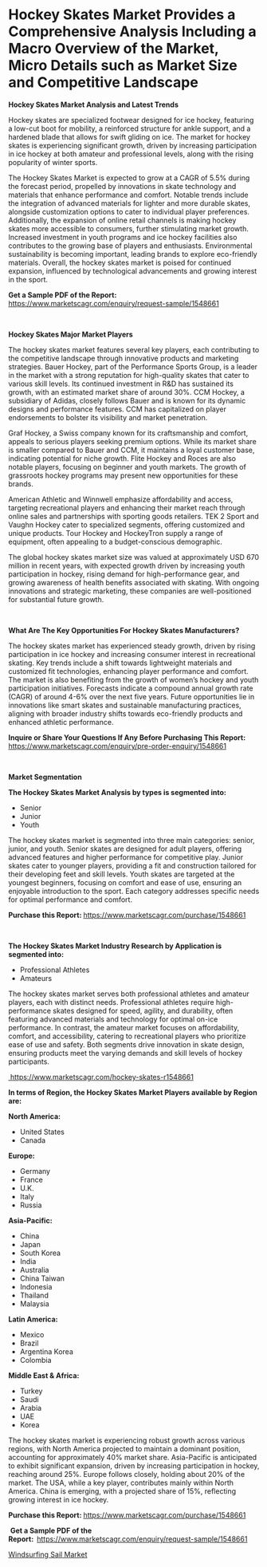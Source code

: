 <p><h1>Hockey Skates Market Provides a Comprehensive Analysis Including a Macro Overview of the Market, Micro Details such as Market Size and Competitive Landscape</h1></p><p><strong>Hockey Skates Market Analysis and Latest Trends</strong></p>
<p><p>Hockey skates are specialized footwear designed for ice hockey, featuring a low-cut boot for mobility, a reinforced structure for ankle support, and a hardened blade that allows for swift gliding on ice. The market for hockey skates is experiencing significant growth, driven by increasing participation in ice hockey at both amateur and professional levels, along with the rising popularity of winter sports.</p><p>The Hockey Skates Market is expected to grow at a CAGR of 5.5% during the forecast period, propelled by innovations in skate technology and materials that enhance performance and comfort. Notable trends include the integration of advanced materials for lighter and more durable skates, alongside customization options to cater to individual player preferences. Additionally, the expansion of online retail channels is making hockey skates more accessible to consumers, further stimulating market growth. Increased investment in youth programs and ice hockey facilities also contributes to the growing base of players and enthusiasts. Environmental sustainability is becoming important, leading brands to explore eco-friendly materials. Overall, the hockey skates market is poised for continued expansion, influenced by technological advancements and growing interest in the sport.</p></p>
<p><strong>Get a Sample PDF of the Report:&nbsp;</strong> <a href="https://www.marketscagr.com/enquiry/request-sample/1548661?utm_campaign=3222&utm_medium=2&utm_source=Github&utm_content=ia&utm_term=05042025&utm_id=hockey-skates">https://www.marketscagr.com/enquiry/request-sample/1548661</a></p>
<p>&nbsp;</p>
<p><strong>Hockey Skates Major Market Players</strong></p>
<p><p>The hockey skates market features several key players, each contributing to the competitive landscape through innovative products and marketing strategies. Bauer Hockey, part of the Performance Sports Group, is a leader in the market with a strong reputation for high-quality skates that cater to various skill levels. Its continued investment in R&D has sustained its growth, with an estimated market share of around 30%. CCM Hockey, a subsidiary of Adidas, closely follows Bauer and is known for its dynamic designs and performance features. CCM has capitalized on player endorsements to bolster its visibility and market penetration.</p><p>Graf Hockey, a Swiss company known for its craftsmanship and comfort, appeals to serious players seeking premium options. While its market share is smaller compared to Bauer and CCM, it maintains a loyal customer base, indicating potential for niche growth. Flite Hockey and Roces are also notable players, focusing on beginner and youth markets. The growth of grassroots hockey programs may present new opportunities for these brands.</p><p>American Athletic and Winnwell emphasize affordability and access, targeting recreational players and enhancing their market reach through online sales and partnerships with sporting goods retailers. TEK 2 Sport and Vaughn Hockey cater to specialized segments, offering customized and unique products. Tour Hockey and HockeyTron supply a range of equipment, often appealing to a budget-conscious demographic.</p><p>The global hockey skates market size was valued at approximately USD 670 million in recent years, with expected growth driven by increasing youth participation in hockey, rising demand for high-performance gear, and growing awareness of health benefits associated with skating. With ongoing innovations and strategic marketing, these companies are well-positioned for substantial future growth.</p></p>
<p>&nbsp;</p>
<p><strong>What Are The Key Opportunities For Hockey Skates Manufacturers?</strong></p>
<p><p>The hockey skates market has experienced steady growth, driven by rising participation in ice hockey and increasing consumer interest in recreational skating. Key trends include a shift towards lightweight materials and customized fit technologies, enhancing player performance and comfort. The market is also benefiting from the growth of women’s hockey and youth participation initiatives. Forecasts indicate a compound annual growth rate (CAGR) of around 4-6% over the next five years. Future opportunities lie in innovations like smart skates and sustainable manufacturing practices, aligning with broader industry shifts towards eco-friendly products and enhanced athletic performance.</p></p>
<p><strong>Inquire or Share Your Questions If Any Before Purchasing This Report:</strong> <a href="https://www.marketscagr.com/enquiry/pre-order-enquiry/1548661?utm_campaign=3222&utm_medium=2&utm_source=Github&utm_content=ia&utm_term=05042025&utm_id=hockey-skates">https://www.marketscagr.com/enquiry/pre-order-enquiry/1548661</a></p>
<p>&nbsp;</p>
<p><strong>Market Segmentation</strong></p>
<p><strong>The Hockey Skates Market Analysis by types is segmented into:</strong></p>
<p><ul><li>Senior</li><li>Junior</li><li>Youth</li></ul></p>
<p><p>The hockey skates market is segmented into three main categories: senior, junior, and youth. Senior skates are designed for adult players, offering advanced features and higher performance for competitive play. Junior skates cater to younger players, providing a fit and construction tailored for their developing feet and skill levels. Youth skates are targeted at the youngest beginners, focusing on comfort and ease of use, ensuring an enjoyable introduction to the sport. Each category addresses specific needs for optimal performance and comfort.</p></p>
<p><strong>Purchase this Report:&nbsp;</strong><a href="https://www.marketscagr.com/purchase/1548661?utm_campaign=3222&utm_medium=2&utm_source=Github&utm_content=ia&utm_term=05042025&utm_id=hockey-skates">https://www.marketscagr.com/purchase/1548661</a></p>
<p>&nbsp;</p>
<p><strong>The Hockey Skates Market Industry Research by Application is segmented into:</strong></p>
<p><ul><li>Professional Athletes</li><li>Amateurs</li></ul></p>
<p><p>The hockey skates market serves both professional athletes and amateur players, each with distinct needs. Professional athletes require high-performance skates designed for speed, agility, and durability, often featuring advanced materials and technology for optimal on-ice performance. In contrast, the amateur market focuses on affordability, comfort, and accessibility, catering to recreational players who prioritize ease of use and safety. Both segments drive innovation in skate design, ensuring products meet the varying demands and skill levels of hockey participants.</p></p>
<p><a href="https://www.marketscagr.com/hockey-skates-r1548661?utm_campaign=3222&utm_medium=2&utm_source=Github&utm_content=ia&utm_term=05042025&utm_id=hockey-skates">&nbsp;https://www.marketscagr.com/hockey-skates-r1548661</a></p>
<p><strong>In terms of Region, the Hockey Skates Market Players available by Region are:</strong></p>
<p>
    <p> <strong> North America: </strong>
        <ul>
            <li>United States</li>
            <li>Canada</li>
        </ul>
        </p> 
    <p> <strong> Europe: </strong>
        <ul>
            <li>Germany</li>
            <li>France</li>
            <li>U.K.</li>
            <li>Italy</li>
            <li>Russia</li>
        </ul>
        </p> 
    <p> <strong> Asia-Pacific: </strong>
        <ul>
            <li>China</li>
            <li>Japan</li>
            <li>South Korea</li>
            <li>India</li>
            <li>Australia</li>
            <li>China Taiwan</li>
            <li>Indonesia</li>
            <li>Thailand</li>
            <li>Malaysia</li>
        </ul>
        </p> 
    <p> <strong> Latin America: </strong>
        <ul>
            <li>Mexico</li>
            <li>Brazil</li>
            <li>Argentina Korea</li>
            <li>Colombia</li>
        </ul>
        </p> 
    <p> <strong> Middle East & Africa: </strong>
        <ul>
            <li>Turkey</li>
            <li>Saudi</li>
            <li>Arabia</li>
            <li>UAE</li>
            <li>Korea</li>
        </ul>
    </p>
    </p>
<p><p>The hockey skates market is experiencing robust growth across various regions, with North America projected to maintain a dominant position, accounting for approximately 40% market share. Asia-Pacific is anticipated to exhibit significant expansion, driven by increasing participation in hockey, reaching around 25%. Europe follows closely, holding about 20% of the market. The USA, while a key player, contributes mainly within North America. China is emerging, with a projected share of 15%, reflecting growing interest in ice hockey.</p></p>
<p><strong>Purchase this Report: </strong><a href="https://www.marketscagr.com/purchase/1548661?utm_campaign=3222&utm_medium=2&utm_source=Github&utm_content=ia&utm_term=05042025&utm_id=hockey-skates">https://www.marketscagr.com/purchase/1548661</a></p>
<p>&nbsp;<strong>Get a Sample PDF of the Report:&nbsp;&nbsp;</strong><a href="https://www.marketscagr.com/enquiry/request-sample/1548661?utm_campaign=3222&utm_medium=2&utm_source=Github&utm_content=ia&utm_term=05042025&utm_id=hockey-skates">https://www.marketscagr.com/enquiry/request-sample/1548661</a></p>
<p><strong></strong></p>
<p><p><a href="https://github.com/sderolza/Market-Research-Report-List-1/blob/main/windsurfing-sail-market.md?utm_campaign=3222&utm_medium=2&utm_source=Github&utm_content=ia&utm_term=05042025&utm_id=hockey-skates">Windsurfing Sail Market</a></p></p>